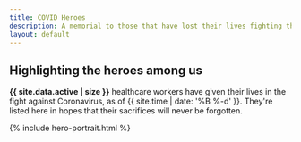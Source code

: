 ```yaml
---
title: COVID Heroes
description: A memorial to those that have lost their lives fighting the COVID-19 pandemic.
layout: default
---
```


<section class="usa-section usa-section--dark">
	<div class="grid-container">
		<div class=" grid-row grid-gap">
			<div class="tablet:grid-col-4">
			<h2 class="font-heading-xl margin-top-0 tablet:margin-bottom-0">Highlighting the heroes among us</h2>
			</div>
			<div class="tablet:grid-col-8 usa-prose">
			<p><strong>{{ site.data.active | size }}</strong> healthcare workers have given their lives in the fight against Coronavirus, as of {{ site.time | date: '%B %-d' }}. They're listed here in hopes that their sacrifices will never be forgotten.</p>
			</div>
		</div>
	</div>
</section>

<section class="usa-graphic-list usa-section">
	<div class="grid-container">
		<div class="grid-row">
		{% include hero-portrait.html %}		
		</div>
	</div>
</section>
